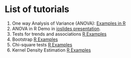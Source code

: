 # List of tutorials

1.  One way Analysis of Variance (ANOVA): [Examples in R](http://dattahub.github.io/iqs/anova_examples_doc.html)
2.  ANOVA in R Demo in [ioslides presentation](http://dattahub.github.io/iqs/aovexamples.html).
3.  Tests for trends and associations [R Examples](http://dattahub.github.io/iqs/association_demo.html#1)
4.  Bootstrap [R Examples](http://dattahub.github.io/iqs/bootstrap_demo.html#1)
5.  Chi-square tests [R Examples](http://dattahub.github.io/iqs/chisqdemo.html#1)
6.  Kernel Density Estimation [R Examples](http://dattahub.github.io/iqs/kde_demo.html#1)
